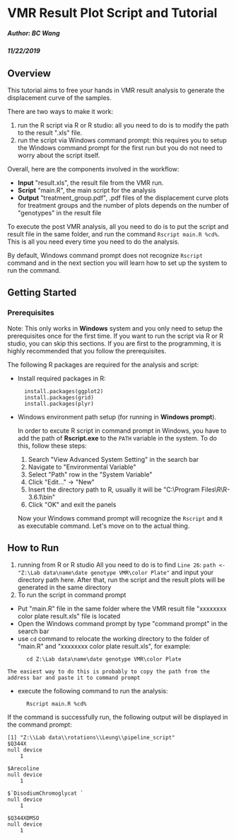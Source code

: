 # VMR Result Plot Script and Tutorial
##### Author: BC Wang
##### 11/22/2019

## Overview
This tutorial aims to free your hands in VMR result analysis to generate the displacement curve of the samples.

There are two ways to make it work:
1. run the R script via R or R studio: all you need to do is to modify the path to the result ".xls" file.
2. run the script via Windows command prompt: this requires you to setup the Windows command prompt for the first run but you do not need to worry about the script itself.

Overall, here are the components involved in the workflow:
  - **Input** "result.xls", the result file from the VMR run.
  - **Script** "main.R", the main script for the analysis
  - **Output** "treatment_group.pdf", .pdf files of the displacement curve plots for treatment groups and the number of plots depends on the number of "genotypes" in the result file

To execute the post VMR analysis, all you need to do is to put the script and result file in the same folder, and run the command `Rscript main.R %cd%`. This is all you need every time you need to do the analysis.

By default, Windows command prompt does not recognize `Rscript` command and in the next section you will learn how to set up the system to run the command.

## Getting Started
### Prerequisites
Note: This only works in **Windows** system and you only need to setup the prerequisites once for the first time. If you want to run the script via R or R studio, you can skip this sections. If you are first to the programming, it is highly recommended that you follow the prerequisites.

The following R packages are required for the analysis and script:
   - Install required packages in R:
     ```
       install.packages(ggplot2)
       install.packages(grid)
       install.packages(plyr)
     ```
  - Windows environment path setup (for running in **Windows prompt**).

    In order to excute R script in command prompt in Windows, you have to add the path of **Rscript.exe** to the `PATH` variable in the system. To do this, follow these steps:
      1. Search "View Advanced System Setting" in the search bar
      2. Navigate to "Environmental Variable"
      3. Select "Path" row in the "System Variable"
      4. Click "Edit..." -> "New"
      5. Insert the directory path to R, usually it will be "C:\Program Files\R\R-3.6.1\bin\"
      6. Click "OK" and exit the panels

      Now your Windows command prompt will recognize the `Rscript` and `R` as executable command. Let's move on to the actual thing.

## How to Run
1. running from R or R studio
   All you need to do is to find `Line 26`: `path <- "Z:\Lab data\name\date genotype VMR\color Plate"` and input your directory path here. After that, run the script and the result plots will be generated in the same directory
2. To run the script in command prompt
- Put "main.R" file in the same folder where the VMR result file "xxxxxxxx color plate result.xls" file is located
- Open the Windows command prompt by type "command prompt" in the search bar
- use `cd` command to relocate the working directory to the folder of "main.R" and "xxxxxxxx color plate result.xls", for example:
```
      cd Z:\Lab data\name\date genotype VMR\color Plate
```
    The easiest way to do this is probably to copy the path from the address bar and paste it to command prompt
- execute the following command to run the analysis:
```
      Rscript main.R %cd%
```

If the command is successfully run, the following output will be displayed in the command prompt:
```
[1] "Z:\\Lab data\\rotations\\Leung\\pipeline_script"
$Q344X
null device
    1

$Arecoline
null device
    1

$`DisodiumChromoglycat `
null device
    1

$Q344XDMSO
null device
    1
```
